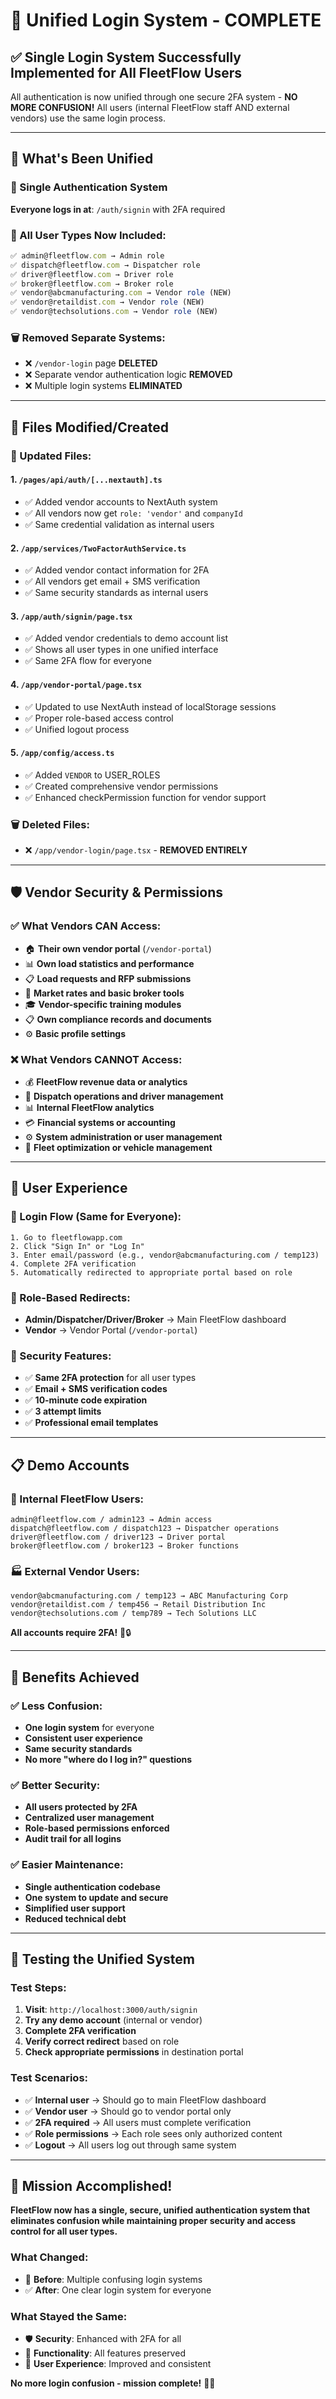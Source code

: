 # 🎉 Unified Login System - COMPLETE

## ✅ **Single Login System Successfully Implemented for All FleetFlow Users**

All authentication is now unified through one secure 2FA system - **NO MORE CONFUSION!** All users
(internal FleetFlow staff AND external vendors) use the same login process.

---

## 🎯 **What's Been Unified**

### **🔐 Single Authentication System**

**Everyone logs in at**: `/auth/signin` with 2FA required

### **👥 All User Types Now Included:**

```typescript
✅ admin@fleetflow.com → Admin role
✅ dispatch@fleetflow.com → Dispatcher role
✅ driver@fleetflow.com → Driver role
✅ broker@fleetflow.com → Broker role
✅ vendor@abcmanufacturing.com → Vendor role (NEW)
✅ vendor@retaildist.com → Vendor role (NEW)
✅ vendor@techsolutions.com → Vendor role (NEW)
```

### **🗑️ Removed Separate Systems:**

- ❌ `/vendor-login` page **DELETED**
- ❌ Separate vendor authentication logic **REMOVED**
- ❌ Multiple login systems **ELIMINATED**

---

## 🔧 **Files Modified/Created**

### **🔄 Updated Files:**

#### **1. `/pages/api/auth/[...nextauth].ts`**

- ✅ Added vendor accounts to NextAuth system
- ✅ All vendors now get `role: 'vendor'` and `companyId`
- ✅ Same credential validation as internal users

#### **2. `/app/services/TwoFactorAuthService.ts`**

- ✅ Added vendor contact information for 2FA
- ✅ All vendors get email + SMS verification
- ✅ Same security standards as internal users

#### **3. `/app/auth/signin/page.tsx`**

- ✅ Added vendor credentials to demo account list
- ✅ Shows all user types in one unified interface
- ✅ Same 2FA flow for everyone

#### **4. `/app/vendor-portal/page.tsx`**

- ✅ Updated to use NextAuth instead of localStorage sessions
- ✅ Proper role-based access control
- ✅ Unified logout process

#### **5. `/app/config/access.ts`**

- ✅ Added `VENDOR` to USER_ROLES
- ✅ Created comprehensive vendor permissions
- ✅ Enhanced checkPermission function for vendor support

### **🗑️ Deleted Files:**

- ❌ `/app/vendor-login/page.tsx` - **REMOVED ENTIRELY**

---

## 🛡️ **Vendor Security & Permissions**

### **✅ What Vendors CAN Access:**

- 🏠 **Their own vendor portal** (`/vendor-portal`)
- 📊 **Own load statistics and performance**
- 📋 **Load requests and RFP submissions**
- 💼 **Market rates and basic broker tools**
- 🎓 **Vendor-specific training modules**
- 📋 **Own compliance records and documents**
- ⚙️ **Basic profile settings**

### **❌ What Vendors CANNOT Access:**

- 💰 **FleetFlow revenue data or analytics**
- 🚛 **Dispatch operations and driver management**
- 📊 **Internal FleetFlow analytics**
- 💳 **Financial systems or accounting**
- ⚙️ **System administration or user management**
- 🔧 **Fleet optimization or vehicle management**

---

## 🚀 **User Experience**

### **🔄 Login Flow (Same for Everyone):**

```
1. Go to fleetflowapp.com
2. Click "Sign In" or "Log In"
3. Enter email/password (e.g., vendor@abcmanufacturing.com / temp123)
4. Complete 2FA verification
5. Automatically redirected to appropriate portal based on role
```

### **📱 Role-Based Redirects:**

- **Admin/Dispatcher/Driver/Broker** → Main FleetFlow dashboard
- **Vendor** → Vendor Portal (`/vendor-portal`)

### **🔐 Security Features:**

- ✅ **Same 2FA protection** for all user types
- ✅ **Email + SMS verification codes**
- ✅ **10-minute code expiration**
- ✅ **3 attempt limits**
- ✅ **Professional email templates**

---

## 📋 **Demo Accounts**

### **🏢 Internal FleetFlow Users:**

```
admin@fleetflow.com / admin123 → Admin access
dispatch@fleetflow.com / dispatch123 → Dispatcher operations
driver@fleetflow.com / driver123 → Driver portal
broker@fleetflow.com / broker123 → Broker functions
```

### **🏭 External Vendor Users:**

```
vendor@abcmanufacturing.com / temp123 → ABC Manufacturing Corp
vendor@retaildist.com / temp456 → Retail Distribution Inc
vendor@techsolutions.com / temp789 → Tech Solutions LLC
```

**All accounts require 2FA!** 📧🔒

---

## 🎯 **Benefits Achieved**

### **✅ Less Confusion:**

- **One login system** for everyone
- **Consistent user experience**
- **Same security standards**
- **No more "where do I log in?" questions**

### **✅ Better Security:**

- **All users protected by 2FA**
- **Centralized user management**
- **Role-based permissions enforced**
- **Audit trail for all logins**

### **✅ Easier Maintenance:**

- **Single authentication codebase**
- **One system to update and secure**
- **Simplified user support**
- **Reduced technical debt**

---

## 🧪 **Testing the Unified System**

### **Test Steps:**

1. **Visit**: `http://localhost:3000/auth/signin`
2. **Try any demo account** (internal or vendor)
3. **Complete 2FA verification**
4. **Verify correct redirect** based on role
5. **Check appropriate permissions** in destination portal

### **Test Scenarios:**

- ✅ **Internal user** → Should go to main FleetFlow dashboard
- ✅ **Vendor user** → Should go to vendor portal only
- ✅ **2FA required** → All users must complete verification
- ✅ **Role permissions** → Each role sees only authorized content
- ✅ **Logout** → All users log out through same system

---

## 🎉 **Mission Accomplished!**

**FleetFlow now has a single, secure, unified authentication system that eliminates confusion while
maintaining proper security and access control for all user types.**

### **What Changed:**

- 🔄 **Before**: Multiple confusing login systems
- ✅ **After**: One clear login system for everyone

### **What Stayed the Same:**

- 🛡️ **Security**: Enhanced with 2FA for all
- 📱 **Functionality**: All features preserved
- 🎨 **User Experience**: Improved and consistent

**No more login confusion - mission complete!** 🚀✨
